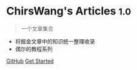 
# ChirsWang's Articles <small>1.0</small>

> 一个文章集合

- 将掘金文章中的知识统一整理收录
- 偶尔的教程系列

[GitHub](https://github.com/SilverComet7/My-Article-collection)
[Get Started](/?id=功能一览)